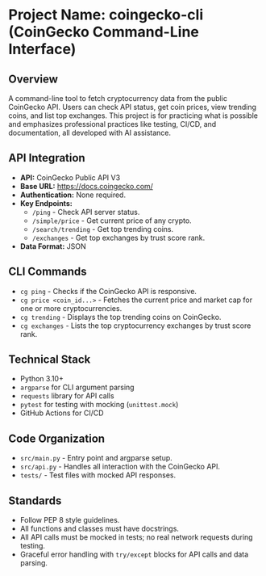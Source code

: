 # Project Name: coingecko-cli (CoinGecko Command-Line Interface)

## Overview
A command-line tool to fetch cryptocurrency data from the public CoinGecko API. Users can check API status, get coin prices, view trending coins, and list top exchanges. This project is for practicing what is possible and emphasizes professional practices like testing, CI/CD, and documentation, all developed with AI assistance.

## API Integration
- **API:** CoinGecko Public API V3
- **Base URL:** https://docs.coingecko.com/
- **Authentication:** None required.
- **Key Endpoints:**
  - `/ping` - Check API server status.
  - `/simple/price` - Get current price of any crypto.
  - `/search/trending` - Get top trending coins.
  - `/exchanges` - Get top exchanges by trust score rank.
- **Data Format:** JSON

## CLI Commands
- `cg ping` - Checks if the CoinGecko API is responsive.
- `cg price <coin_id...>` - Fetches the current price and market cap for one or more cryptocurrencies.
- `cg trending` - Displays the top trending coins on CoinGecko.
- `cg exchanges` - Lists the top cryptocurrency exchanges by trust score rank.

## Technical Stack
- Python 3.10+
- `argparse` for CLI argument parsing
- `requests` library for API calls
- `pytest` for testing with mocking (`unittest.mock`)
- GitHub Actions for CI/CD

## Code Organization
- `src/main.py` - Entry point and argparse setup.
- `src/api.py` - Handles all interaction with the CoinGecko API.
- `tests/` - Test files with mocked API responses.

## Standards
- Follow PEP 8 style guidelines.
- All functions and classes must have docstrings.
- All API calls must be mocked in tests; no real network requests during testing.
- Graceful error handling with `try/except` blocks for API calls and data parsing.